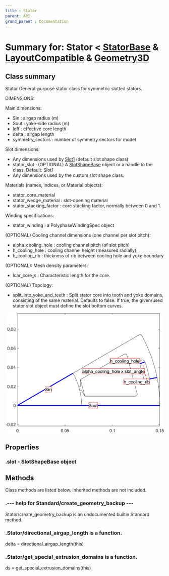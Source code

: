 ```yaml
---
title : Stator
parent: API
grand_parent : Documentation
---
```

# Summary for: **Stator**  < [StatorBase](StatorBase.html) & [LayoutCompatible](LayoutCompatible.html) & [Geometry3D](Geometry3D.html)

## Class summary

Stator General-purpose stator class for symmetric slotted stators.

DIMENSIONS:

Main dimensions:
* Sin : airgap radius (m)
* Sout : yoke-side radius (m)
* leff : effective core length
* delta : airgap length
* symmetry_sectors : number of symmetry sectors for model

Slot dimensions:
* Any dimensions used by [Slot1](Slot1.html) (default slot shape class)
* stator_slot : (OPTIONAL) A [SlotShapeBase](SlotShapeBase.html) object or a handle to the class. Default: Slot1
* Any dimensions used by the custom slot shape class.


Materials (names, indices, or Material objects):
* stator_core_material
* stator_wedge_material : slot-opening material
* stator_stacking_factor : core stacking factor, normally between 0 and 1.

Winding specifications:
* stator_winding : a PolyphaseWindingSpec object

(OPTIONAL) Cooling channel dimensions (one channel per slot pitch):
* alpha_cooling_hole : cooling channel pitch (of slot pitch)
* h_cooling_hole : cooling channel height (measured radially)
* h_cooling_rib : thickness of rib between cooling hole and yoke boundary

(OPTIONAL): Mesh density parameters:
* lcar_core_s : Characteristic length for the core.

(OPTIONAL) Topology:
* split_into_yoke_and_teeth : Split stator core into tooth and yoke
domains, consisting of the same material. Defaults to false. If
true, the given/used stator slot object must define the slot bottom
curves.

![Stator dimensions example.](Stator.png)

## Properties

### .**slot** - SlotShapeBase object


## Methods

Class methods are listed below. Inherited methods are not included.

### .--- help for Standard/**create_geometry_backup** ---
Stator/create_geometry_backup is an undocumented builtin Standard method.

### .Stator/**directional_airgap_length** is a function.
delta = directional_airgap_length(this)

### .Stator/**get_special_extrusion_domains** is a function.
ds = get_special_extrusion_domains(this)


